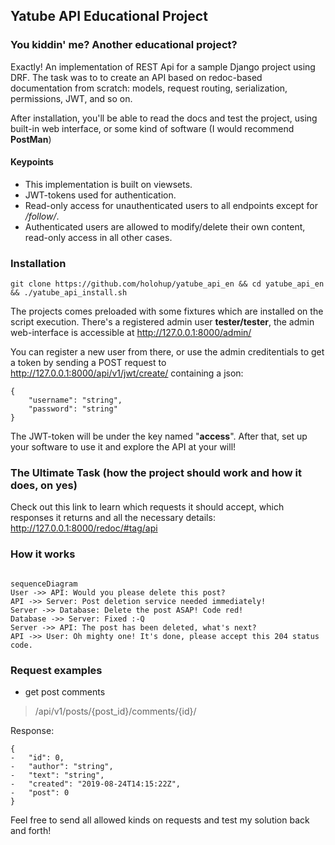 
## Yatube API Educational Project
### You kiddin' me? Another educational project?

Exactly! An implementation of REST Api for a sample Django project using DRF. The task was to to create an API based on redoc-based documentation from scratch: models, request routing, serialization, permissions, JWT, and so on.

After installation, you'll be able to read the docs and test the project, using built-in web interface, or some kind of software (I would recommend **PostMan**)

#### Keypoints

- This implementation is built on viewsets.
- JWT-tokens used for authentication.
- Read-only access for unauthenticated users to all endpoints except for _/follow/_.
- Authenticated users are allowed to modify/delete their own content, read-only access in all other cases.

### Installation

```
git clone https://github.com/holohup/yatube_api_en && cd yatube_api_en && ./yatube_api_install.sh
```

The projects comes preloaded with some fixtures which are installed on the script execution. There's a registered admin user **tester/tester**, the admin web-interface is accessible at http://127.0.0.1:8000/admin/

You can register a new user from there, or use the admin creditentials to get a token by sending a POST request to http://127.0.0.1:8000/api/v1/jwt/create/ containing a json:

```
{
    "username": "string",
    "password": "string"
}
```

The JWT-token will be under the key named "**access**". After that, set up your software to use it and explore the API at your will!

### The Ultimate Task (how the project should work and how it does, on yes)

Check out this link to learn which requests it should accept, which responses it returns and all the necessary details:
http://127.0.0.1:8000/redoc/#tag/api

### How it works

```mermaid

sequenceDiagram
User ->> API: Would you please delete this post?
API ->> Server: Post deletion service needed immediately!
Server ->> Database: Delete the post ASAP! Code red!
Database ->> Server: Fixed :-Q
Server ->> API: The post has been deleted, what's next?
API ->> User: Oh mighty one! It's done, please accept this 204 status code.
```

### Request examples

- get post comments

> /api/v1/posts/{post_id}/comments/{id}/

Response:
```
{
-   "id": 0,   
-   "author": "string", 
-   "text": "string",  
-   "created": "2019-08-24T14:15:22Z",  
-   "post": 0
}
```

Feel free to send all allowed kinds on requests and test my solution back and forth!
